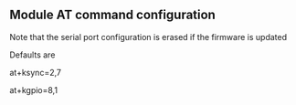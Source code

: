 ## Module AT command configuration

Note that the serial port configuration is erased if the firmware is updated

Defaults are 

at+ksync=2,7

at+kgpio=8,1